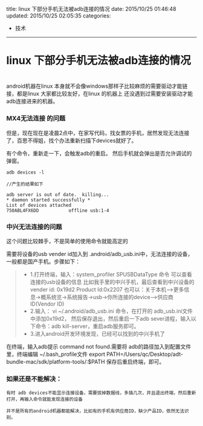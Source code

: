 title: linux 下部分手机无法被adb连接的情况
date: 2015/10/25 01:46:48
updated: 2015/10/25 02:05:35
categories:
- 技术
---
# linux 下部分手机无法被adb连接的情况

# 

android机器在linux 本身就不会像windows那样子比较麻烦的需要驱动才能链接，都是linux 大家都比较友好，在linux 的机器上 还没遇到过需要安装驱动才能adb连接进来的机器。

### MX4无法连接 的问题

但是，现在现在是凌晨2点中，在家写代码，找女票的手机，居然发现无法连接了，百思不得姐，找个办法重新扫描下devices就好了。

有个命令，重新走一下，会触发adb的重启。 然后手机就会弹出是否允许调试的弹窗。

``` shell 
adb devices -l

//产生的结果如下

adb server is out of date.  killing...
* daemon started successfully *
List of devices attached 
750ABL4FX6DD           offline usb:1-4

```

### 中兴无法连接的问题
这个问题比较棘手，不是简单的使用命令就能高定的

需要将设备的usb vender id加入到 .android/adb_usb.ini中，无法连接的设备，一般都是国产手机。步骤如下：
> - 1.打开终端，输入：system_profiler SPUSBDataType     命令 可以查看连接的usb设备的信息
	比如我手里的中兴手机，最后查看到中兴设备的 vender id: 0x19d2 Product Id:0x2207
	也可以：关于本机-->更多信息->概系统览->系统报告->usb->你所连接的device-->供应商ID(Vendor ID)
> - 2.输入： vi ~/.android/adb_usb.ini 命令，在打开的 adb_usb.ini文件中添加0x19d2， 然后保存退出，然后重启一下adb sever进程，输入以下命令：adb kill-server，重启adb服务即可。
> - 3.进入android开发环境发现，已经可以找到的中兴手机了

在终端，输入adb提示 command not found.需要将 adb的路径加入到配置文件里，终端编辑 ~/.bash_profile文件
export PATH=/Users/qc/Desktop/adt-bundle-mac/sdk/platform-tools/:$PATH
保存后重启终端，即可。


### 如果还是不能解决： 
	有时 adb devices不能显示连接设备，需要拔掉数据线，多插几次，并且退出终端，然后重新打开，再输入命令就能发现连接的设备

	并不是所有的android机器都能解决，比如有的手机有供应商ID，缺少产品ID，依然无法识别。